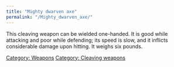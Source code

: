 ```yaml
---
title: "Mighty dwarven axe"
permalink: "/Mighty_dwarven_axe/"
---
```


This cleaving weapon can be wielded one-handed. It is good while
attacking and poor while defending; its speed is slow, and it inflicts
considerable damage upon hitting. It weighs six pounds.

[Category: Weapons](Category:_Weapons "wikilink") [Category: Cleaving
weapons](Category:_Cleaving_weapons "wikilink")